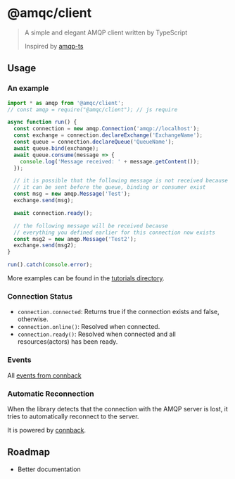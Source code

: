 # @amqc/client

> A simple and elegant AMQP client written by TypeScript
>
> Inspired by [amqp-ts](https://www.npmjs.com/package/amqp-ts)

## Usage

### An example

```ts
import * as amqp from '@amqc/client';
// const amqp = require("@amqc/client"); // js require

async function run() {
  const connection = new amqp.Connection('amqp://localhost');
  const exchange = connection.declareExchange('ExchangeName');
  const queue = connection.declareQueue('QueueName');
  await queue.bind(exchange);
  await queue.consume(message => {
    console.log('Message received: ' + message.getContent());
  });

  // it is possible that the following message is not received because
  // it can be sent before the queue, binding or consumer exist
  const msg = new amqp.Message('Test');
  exchange.send(msg);

  await connection.ready();

  // the following message will be received because
  // everything you defined earlier for this connection now exists
  const msg2 = new amqp.Message('Test2');
  exchange.send(msg2);
}

run().catch(console.error);
```

More examples can be found in the [tutorials directory](https://github.com/taoyuan/amqc/tree/master/packages/client/tutorials).

### Connection Status

- `connection.connected`: Returns true if the connection exists and false, otherwise.
- `connection.online()`: Resolved when connected.
- `connection.ready()`: Resolved when connected and all resources(actors) has been ready.

### Events

All
[events from connback](https://github.com/taoyuan/connback/tree/master/packages/core#connbacktconstructorconnector-connectort-options-connbackoptions)

### Automatic Reconnection

When the library detects that the connection with the AMQP server is lost, it tries to automatically reconnect to the
server.

It is powered by [connback](https://github.com/taoyuan/connback).

## Roadmap

- Better documentation
